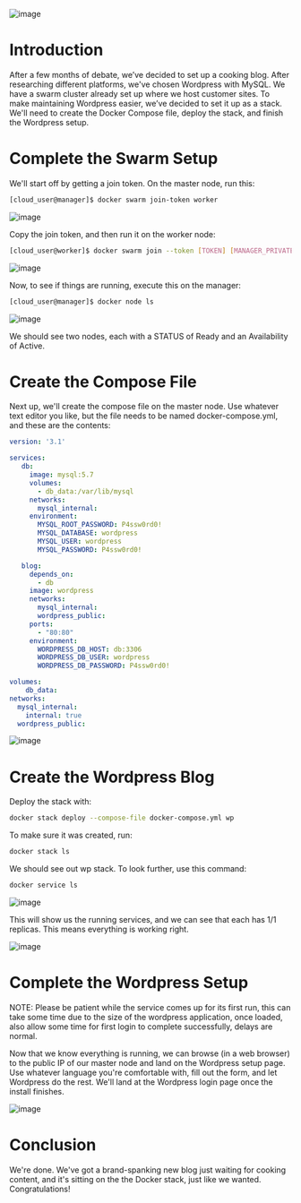 ![image](https://user-images.githubusercontent.com/44756128/116120779-89576780-a685-11eb-86c6-1e90f03d6677.png)

# Introduction
After a few months of debate, we’ve decided to set up a cooking blog. After researching different platforms, we've chosen Wordpress with MySQL. We have a swarm cluster already set up where we host customer sites. To make maintaining Wordpress easier, we’ve decided to set it up as a stack. We'll need to create the Docker Compose file, deploy the stack, and finish the Wordpress setup.

# Complete the Swarm Setup
We'll start off by getting a join token. On the master node, run this:
```sh
[cloud_user@manager]$ docker swarm join-token worker
```

![image](https://user-images.githubusercontent.com/44756128/116151430-33e18180-a6aa-11eb-93e2-205c7f290fb8.png)

Copy the join token, and then run it on the worker node:
```sh
[cloud_user@worker]$ docker swarm join --token [TOKEN] [MANAGER_PRIVATE_IP]:2377
```

![image](https://user-images.githubusercontent.com/44756128/116151473-40fe7080-a6aa-11eb-8fc7-04c835d35dd5.png)

Now, to see if things are running, execute this on the manager:
```sh
[cloud_user@manager]$ docker node ls
```

![image](https://user-images.githubusercontent.com/44756128/116151504-4a87d880-a6aa-11eb-84b4-ad0b6be099e1.png)

We should see two nodes, each with a STATUS of Ready and an Availability of Active.

# Create the Compose File
Next up, we'll create the compose file on the master node. Use whatever text editor you like, but the file needs to be named docker-compose.yml, and these are the contents:
```yml
version: '3.1'

services:
   db:
     image: mysql:5.7
     volumes:
       - db_data:/var/lib/mysql
     networks:
       mysql_internal:
     environment:
       MYSQL_ROOT_PASSWORD: P4ssw0rd0!
       MYSQL_DATABASE: wordpress
       MYSQL_USER: wordpress
       MYSQL_PASSWORD: P4ssw0rd0!

   blog:
     depends_on:
       - db
     image: wordpress
     networks:
       mysql_internal:
       wordpress_public:
     ports:
       - "80:80"
     environment:
       WORDPRESS_DB_HOST: db:3306
       WORDPRESS_DB_USER: wordpress
       WORDPRESS_DB_PASSWORD: P4ssw0rd0!

volumes:
    db_data:
networks:
  mysql_internal:
    internal: true
  wordpress_public:
```

![image](https://user-images.githubusercontent.com/44756128/116151630-760ac300-a6aa-11eb-9591-5f19b9683956.png)

# Create the Wordpress Blog
Deploy the stack with:
```sh
docker stack deploy --compose-file docker-compose.yml wp
```

To make sure it was created, run:
```sh
docker stack ls
```

We should see out wp stack. To look further, use this command:
```sh
docker service ls
```

![image](https://user-images.githubusercontent.com/44756128/116151741-9d619000-a6aa-11eb-8e82-c1fccad37f2a.png)

This will show us the running services, and we can see that each has 1/1 replicas. This means everything is working right.

![image](https://user-images.githubusercontent.com/44756128/116151898-d7329680-a6aa-11eb-8155-d56a85a82654.png)

# Complete the Wordpress Setup
NOTE: Please be patient while the service comes up for its first run, this can take some time due to the size of the wordpress application, once loaded, also allow some time for first login to complete successfully, delays are normal.

Now that we know everything is running, we can browse (in a web browser) to the public IP of our master node and land on the Wordpress setup page. Use whatever language you're comfortable with, fill out the form, and let Wordpress do the rest. We'll land at the Wordpress login page once the install finishes.

![image](https://user-images.githubusercontent.com/44756128/116152215-3abcc400-a6ab-11eb-9d91-400cc1fe108a.png)

# Conclusion
We're done. We've got a brand-spanking new blog just waiting for cooking content, and it's sitting on the the Docker stack, just like we wanted. Congratulations!
